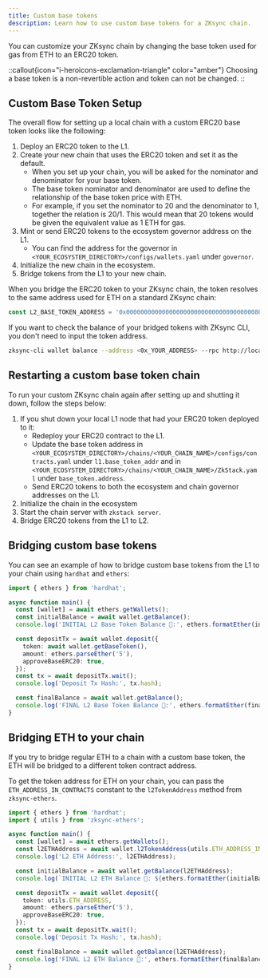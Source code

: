 ```yaml
---
title: Custom base tokens
description: Learn how to use custom base tokens for a ZKsync chain.
---
```


You can customize your ZKsync chain by changing the base token used for gas from ETH to an ERC20 token.

::callout{icon="i-heroicons-exclamation-triangle" color="amber"}
Choosing a base token is a non-revertible action and token can not be changed.
::

## Custom Base Token Setup

The overall flow for setting up a local chain with a custom ERC20 base token looks like the following:

1. Deploy an ERC20 token to the L1.
1. Create your new chain that uses the ERC20 token and set it as the default.
    - When you set up your chain, you will be asked for the nominator and denominator for your base token.
    - The base token nominator and denominator are used to define the relationship of the base token price with ETH.
    - For example, if you set the nominator to 20 and the denominator to 1, together the relation is 20/1.
    This would mean that 20 tokens would be given the equivalent value as 1 ETH for gas.
1. Mint or send ERC20 tokens to the ecosystem governor address on the L1.
    - You can find the address for the governor in `<YOUR_ECOSYSTEM_DIRECTORY>/configs/wallets.yaml` under `governor`.
1. Initialize the new chain in the ecosystem.
1. Bridge tokens from the L1 to your new chain.

When you bridge the ERC20 token to your ZKsync chain, the token resolves to the same address used for ETH on a standard ZKsync chain:

```ts
const L2_BASE_TOKEN_ADDRESS = '0x000000000000000000000000000000000000800a';
```

If you want to check the balance of your bridged tokens with ZKsync CLI, you don't need to input the token address.

```bash
zksync-cli wallet balance --address <0x_YOUR_ADDRESS> --rpc http://localhost:3050
```

## Restarting a custom base token chain

To run your custom ZKsync chain again after setting up and shutting it down, follow the steps below:

1. If you shut down your local L1 node that had your ERC20 token deployed to it:
    - Redeploy your ERC20 contract to the L1.
    - Update the base token address in `<YOUR_ECOSYSTEM_DIRECTORY>/chains/<YOUR_CHAIN_NAME>/configs/contracts.yaml` under `l1.base_token_addr` and in
  `<YOUR_ECOSYSTEM_DIRECTORY>/chains/<YOUR_CHAIN_NAME>/ZkStack.yaml` under `base_token.address`.
    - Send ERC20 tokens to both the ecosystem and chain governor addresses on the L1.
1. Initialize the chain in the ecosystem
1. Start the chain server with `zkstack server`.
1. Bridge ERC20 tokens from the L1 to L2.

## Bridging custom base tokens

You can see an example of how to bridge custom base tokens from the L1 to your chain using `hardhat` and `ethers`:

```ts
import { ethers } from 'hardhat';

async function main() {
  const [wallet] = await ethers.getWallets();
  const initialBalance = await wallet.getBalance();
  console.log('INITIAL L2 Base Token Balance 🎉:', ethers.formatEther(initialBalance));

  const depositTx = await wallet.deposit({
    token: await wallet.getBaseToken(),
    amount: ethers.parseEther('5'),
    approveBaseERC20: true,
  });
  const tx = await depositTx.wait();
  console.log('Deposit Tx Hash:', tx.hash);

  const finalBalance = await wallet.getBalance();
  console.log('FINAL L2 Base Token Balance 🎉:', ethers.formatEther(finalBalance));
}
```

## Bridging ETH to your chain

If you try to bridge regular ETH to a chain with a custom base token, the ETH will be bridged to a different token contract address.

To get the token address for ETH on your chain, you can pass the `ETH_ADDRESS_IN_CONTRACTS` constant to the `l2TokenAddress` method from `zksync-ethers`.

```ts
import { ethers } from 'hardhat';
import { utils } from 'zksync-ethers';

async function main() {
  const [wallet] = await ethers.getWallets();
  const l2ETHAddress = await wallet.l2TokenAddress(utils.ETH_ADDRESS_IN_CONTRACTS);
  console.log('L2 ETH Address:', l2ETHAddress);

  const initialBalance = await wallet.getBalance(l2ETHAddress);
  console.log(`INITIAL L2 ETH Balance 🎉: ${ethers.formatEther(initialBalance)} ETH`);

  const depositTx = await wallet.deposit({
    token: utils.ETH_ADDRESS,
    amount: ethers.parseEther('5'),
    approveBaseERC20: true,
  });
  const tx = await depositTx.wait();
  console.log('Deposit Tx Hash:', tx.hash);

  const finalBalance = await wallet.getBalance(l2ETHAddress);
  console.log('FINAL L2 ETH Balance 🎉:', ethers.formatEther(finalBalance));
}
```
